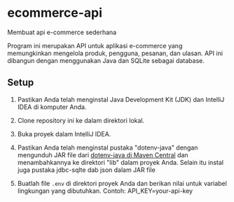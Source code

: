 # ecommerce-api
Membuat api e-commerce sederhana

Program ini merupakan API untuk aplikasi e-commerce yang memungkinkan mengelola produk, pengguna, pesanan, dan ulasan. API ini dibangun dengan menggunakan Java dan SQLite sebagai database.

## Setup

1. Pastikan Anda telah menginstal Java Development Kit (JDK) dan IntelliJ IDEA di komputer Anda.

2. Clone repository ini ke dalam direktori lokal.

3. Buka proyek dalam IntelliJ IDEA.

4. Pastikan Anda telah menginstal pustaka "dotenv-java" dengan mengunduh JAR file dari [dotenv-java di Maven Central](https://search.maven.org/artifact/io.github.cdimascio/dotenv-java) dan menambahkannya ke direktori "lib" dalam proyek Anda. Selain itu instal juga pustaka jdbc-sqlte dab json dalam JAR file

5. Buatlah file `.env` di direktori proyek Anda dan berikan nilai untuk variabel lingkungan yang dibutuhkan. Contoh: API_KEY=your-api-key





